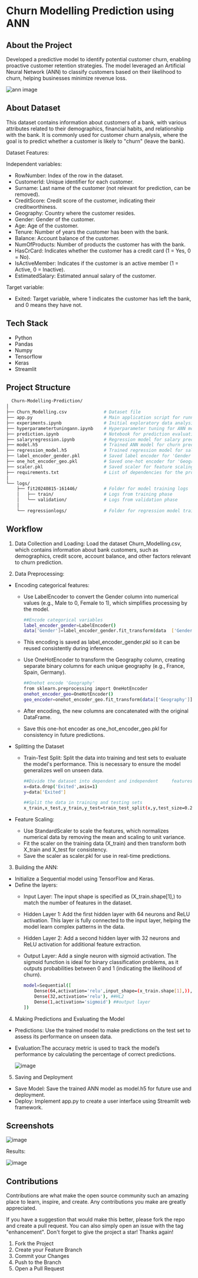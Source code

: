 
# Churn Modelling Prediction using ANN

## About the Project
Developed a predictive model to identify potential customer churn, enabling proactive customer retention strategies. The model leveraged an Artificial Neural Network (ANN) to classify customers based on their likelihood to churn, helping businesses minimize revenue loss.

![ann image](https://github.com/user-attachments/assets/ed78f191-3c06-4c0a-99f7-043a69a346f5)

## About Dataset
This dataset contains information about customers of a bank, with various attributes related to their demographics, financial habits, and relationship with the bank. It is commonly used for customer churn analysis, where the goal is to predict whether a customer is likely to "churn" (leave the bank).

Dataset Features:

Independent variables:

- RowNumber: Index of the row in the dataset.
- CustomerId: Unique identifier for each customer.
- Surname: Last name of the customer (not relevant for prediction, can be removed).
- CreditScore: Credit score of the customer, indicating their creditworthiness.
- Geography: Country where the customer resides.
- Gender: Gender of the customer.
- Age: Age of the customer.
- Tenure: Number of years the customer has been with the bank.
- Balance: Account balance of the customer.
- NumOfProducts: Number of products the customer has with the bank.
- HasCrCard: Indicates whether the customer has a credit card (1 = Yes, 0 = No).
- IsActiveMember: Indicates if the customer is an active member (1 = Active, 0 = Inactive).
- EstimatedSalary: Estimated annual salary of the customer.
  
Target variable:

- Exited: Target variable, where 1 indicates the customer has left the bank, and 0 means they have not.
## Tech Stack
- Python
- Pandas
- Numpy
- Tensorflow
- Keras
- Streamlit
## Project Structure

```bash
  Churn-Modelling-Prediction/
│
├── Churn_Modelling.csv              # Dataset file
├── app.py                           # Main application script for running the model
├── experiments.ipynb                # Initial exploratory data analysis and experimentation
├── hyperparametertuningann.ipynb    # Hyperparameter tuning for ANN model
├── prediction.ipynb                 # Notebook for prediction evaluation
├── salaryregression.ipynb           # Regression model for salary prediction
├── model.h5                         # Trained ANN model for churn prediction
├── regression_model.h5              # Trained regression model for salary prediction
├── label_encoder_gender.pkl         # Saved label encoder for 'Gender' feature
├── one_hot_encoder_geo.pkl          # Saved one-hot encoder for 'Geography' feature
├── scaler.pkl                       # Saved scaler for feature scaling
├── requirements.txt                 # List of dependencies for the project (e.g., TensorFlow, Pandas, etc.)
│
└── logs/
    ├── fit20240815-161446/          # Folder for model training logs
    │   ├── train/                   # Logs from training phase
    │   └── validation/              # Logs from validation phase
    │
    └── regressionlogs/              # Folder for regression model training logs

```
## Workflow
1.  Data Collection and Loading:
Load the dataset Churn_Modelling.csv, which contains information about bank customers, such as demographics, credit score, account balance, and other factors relevant to churn prediction.

2. Data Preprocessing:
- Encoding categorical features:
  
  - Use LabelEncoder to convert the Gender column into numerical values (e.g., Male to 0, Female to 1), which simplifies processing by the model.

    ```bash
    ##Encode categorical variables
    label_encoder_gender=LabelEncoder()
    data['Gender']=label_encoder_gender.fit_transform(data  ['Gender'])

     ```
  - This encoding is saved as label_encoder_gender.pkl so it can be reused consistently during inference.
  - Use OneHotEncoder to transform the Geography column, creating separate binary columns for each unique geography (e.g., France, Spain, Germany).

    ```bash
    ##Onehot encode 'Geography'
    from sklearn.preprocessing import OneHotEncoder
    onehot_encoder_geo=OneHotEncoder()
    geo_encoder=onehot_encoder_geo.fit_transform(data[['Geography']])

     ```

  - After encoding, the new columns are concatenated with the original DataFrame.
  - Save this one-hot encoder as one_hot_encoder_geo.pkl for consistency in future predictions.

 -  Splitting the Dataset
    - Train-Test Split: Split the data into training and test sets to evaluate the model's performance. This is necessary to ensure the model generalizes well on unseen data.

        ```bash
        ##Divide the dataset into dependent and independent     features
        x=data.drop('Exited',axis=1)
        y=data['Exited']

        ##Split the data in training and testing sets
        x_train,x_test,y_train,y_test=train_test_split(x,y,test_size=0.2,random_state=42)

        ```

  - Feature Scaling:
    - Use StandardScaler to scale the features, which normalizes numerical data by removing the mean and scaling to unit variance.
    - Fit the scaler on the training data (X_train) and then transform both X_train and X_test for consistency.
    - Save the scaler as scaler.pkl for use in real-time predictions.

3. Building the ANN:
- Initialize a Sequential model using TensorFlow and Keras.
- Define the layers:
  - Input Layer: The input shape is specified as (X_train.shape[1],) to match the number of features in the dataset.
  - Hidden Layer 1: Add the first hidden layer with 64 neurons and ReLU activation. This layer is fully connected to the input layer, helping the model learn complex patterns in the data.
  - Hidden Layer 2: Add a second hidden layer with 32 neurons and ReLU activation for additional feature extraction.
  - Output Layer: Add a single neuron with sigmoid activation. The sigmoid function is ideal for binary classification problems, as it outputs probabilities between 0 and 1 (indicating the likelihood of churn).

    ```bash
    model=Sequential([
        Dense(64,activation='relu',input_shape=(x_train.shape[1],)), ##HL1 connected with input layer,64 neurons
        Dense(32,activation='relu'), ##HL2
        Dense(1,activation='sigmoid') ##output layer
    ])
    ```

4. Making Predictions and Evaluating the Model
  - Predictions:
    Use the trained model to make predictions on the test set to assess its performance on unseen data.
  - Evaluation:The accuracy metric is used to track the model’s performance by calculating the percentage of correct predictions.

    ![image](https://github.com/user-attachments/assets/fc57dcad-b301-4420-ba66-ec5bddcd3424)

    

5. Saving and Deployment
 - Save Model: Save the trained ANN model as model.h5 for future use and deployment.
- Deploy: Implement app.py to create a user interface using Streamlit web framework.

## Screenshots

![image](https://github.com/user-attachments/assets/5ddc66fb-1f49-42e6-8d68-2702f79c64a4)

Results:

![image](https://github.com/user-attachments/assets/7207a976-137f-4bc3-a763-66eede6c6adb)


## Contributions
Contributions are what make the open source community such an amazing place to learn, inspire, and create. Any contributions you make are greatly appreciated.

If you have a suggestion that would make this better, please fork the repo and create a pull request. You can also simply open an issue with the tag "enhancement". Don't forget to give the project a star! Thanks again!

1. Fork the Project
2. Create your Feature Branch
3. Commit your Changes
4. Push to the Branch
5. Open a Pull Request
